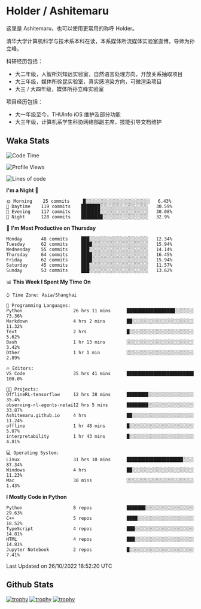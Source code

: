 # Holder / Ashitemaru

这里是 Ashitemaru，也可以使用更常用的称呼 Holder。

清华大学计算机科学与技术系本科在读，本系媒体所流媒体实验室直博，导师为孙立峰。

科研经历包括：

- 大二年级，人智所刘知远实验室，自然语言处理方向，开放关系抽取项目
- 大三年级，媒体所徐昆实验室，真实感渲染方向，可微渲染项目
- 大三 / 大四年级，媒体所孙立峰实验室

项目经历包括：

- 大一年级至今，THUInfo iOS 维护及部分功能
- 大三年级，计算机系学生科协网络部副主席，技能引导文档维护

## Waka Stats

<!--START_SECTION:waka-->
![Code Time](http://img.shields.io/badge/Code%20Time-101%20hrs%2041%20mins-blue)

![Profile Views](http://img.shields.io/badge/Profile%20Views-11-blue)

![Lines of code](https://img.shields.io/badge/From%20Hello%20World%20I%27ve%20Written-328%20Thousand%20lines%20of%20code-blue)

**I'm a Night 🦉** 

```text
🌞 Morning    25 commits     █░░░░░░░░░░░░░░░░░░░░░░░░   6.43% 
🌆 Daytime    119 commits    ███████░░░░░░░░░░░░░░░░░░   30.59% 
🌃 Evening    117 commits    ███████░░░░░░░░░░░░░░░░░░   30.08% 
🌙 Night      128 commits    ████████░░░░░░░░░░░░░░░░░   32.9%

```
📅 **I'm Most Productive on Thursday** 

```text
Monday       48 commits     ███░░░░░░░░░░░░░░░░░░░░░░   12.34% 
Tuesday      62 commits     ████░░░░░░░░░░░░░░░░░░░░░   15.94% 
Wednesday    55 commits     ███░░░░░░░░░░░░░░░░░░░░░░   14.14% 
Thursday     64 commits     ████░░░░░░░░░░░░░░░░░░░░░   16.45% 
Friday       62 commits     ████░░░░░░░░░░░░░░░░░░░░░   15.94% 
Saturday     45 commits     ███░░░░░░░░░░░░░░░░░░░░░░   11.57% 
Sunday       53 commits     ███░░░░░░░░░░░░░░░░░░░░░░   13.62%

```


📊 **This Week I Spent My Time On** 

```text
⌚︎ Time Zone: Asia/Shanghai

💬 Programming Languages: 
Python                   26 hrs 11 mins      ██████████████████░░░░░░░   73.36% 
Markdown                 4 hrs 2 mins        ██░░░░░░░░░░░░░░░░░░░░░░░   11.32% 
Text                     2 hrs               █░░░░░░░░░░░░░░░░░░░░░░░░   5.62% 
Bash                     1 hr 13 mins        ░░░░░░░░░░░░░░░░░░░░░░░░░   3.42% 
Other                    1 hr 1 min          ░░░░░░░░░░░░░░░░░░░░░░░░░   2.89%

🔥 Editors: 
VS Code                  35 hrs 41 mins      █████████████████████████   100.0%

🐱‍💻 Projects: 
OfflineRL-tensorflow     12 hrs 38 mins      ████████░░░░░░░░░░░░░░░░░   35.4% 
observing-rl-agents-netai12 hrs 5 mins       ████████░░░░░░░░░░░░░░░░░   33.87% 
Ashitemaru.github.io     4 hrs               ██░░░░░░░░░░░░░░░░░░░░░░░   11.24% 
offline                  1 hr 48 mins        █░░░░░░░░░░░░░░░░░░░░░░░░   5.07% 
interpretability         1 hr 43 mins        █░░░░░░░░░░░░░░░░░░░░░░░░   4.81%

💻 Operating System: 
Linux                    31 hrs 10 mins      █████████████████████░░░░   87.34% 
Windows                  4 hrs               ██░░░░░░░░░░░░░░░░░░░░░░░   11.23% 
Mac                      30 mins             ░░░░░░░░░░░░░░░░░░░░░░░░░   1.43%

```

**I Mostly Code in Python** 

```text
Python                   8 repos             ███████░░░░░░░░░░░░░░░░░░   29.63% 
C++                      5 repos             ████░░░░░░░░░░░░░░░░░░░░░   18.52% 
TypeScript               4 repos             ███░░░░░░░░░░░░░░░░░░░░░░   14.81% 
HTML                     4 repos             ███░░░░░░░░░░░░░░░░░░░░░░   14.81% 
Jupyter Notebook         2 repos             █░░░░░░░░░░░░░░░░░░░░░░░░   7.41%

```



 Last Updated on 26/10/2022 18:52:20 UTC
<!--END_SECTION:waka-->

## Github Stats

[![trophy](https://github-profile-trophy.vercel.app/?username=Ashitemaru&column=7)](https://github.com/Ashitemaru)
[![trophy](https://github-readme-stats.vercel.app/api?username=Ashitemaru&show_icons=true&include_all_commits=true)](https://github.com/Ashitemaru)
[![trophy](https://github-readme-stats.vercel.app/api/top-langs/?username=Ashitemaru&layout=compact)](https://github.com/Ashitemaru)

<!--
**Ashitemaru/Ashitemaru** is a ✨ _special_ ✨ repository because its `README.md` (this file) appears on your GitHub profile.

Here are some ideas to get you started:

- 🔭 I’m currently working on ...
- 🌱 I’m currently learning ...
- 👯 I’m looking to collaborate on ...
- 🤔 I’m looking for help with ...
- 💬 Ask me about ...
- 📫 How to reach me: ...
- 😄 Pronouns: ...
- ⚡ Fun fact: ...
-->
